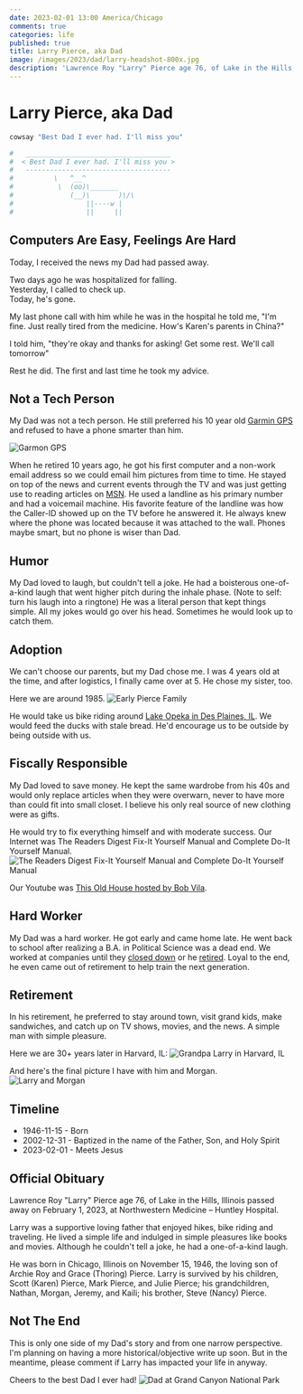 ```yaml
---
date: 2023-02-01 13:00 America/Chicago
comments: true
categories: life
published: true
title: Larry Pierce, aka Dad
image: /images/2023/dad/larry-headshot-800x.jpg
description: 'Lawrence Roy "Larry" Pierce age 76, of Lake in the Hills, Illinois passed away on February 1, 2023, at Northwestern Medicine - Huntley Hospital.'
---
```

# Larry Pierce, aka Dad

```sh
cowsay "Best Dad I ever had. I'll miss you"

#   ____________________________________ 
#  < Best Dad I ever had. I'll miss you >
#   ------------------------------------ 
#          \   ^__^
#           \  (oo)\_______
#              (__)\       )\/\
#                  ||----w |
#                  ||     ||
```

## Computers Are Easy, Feelings Are Hard

Today, I received the news my Dad had passed away.

Two days ago he was hospitalized for falling.<br/>
Yesterday, I called to check up.<br/>
Today, he's gone.<br/>

My last phone call with him while he was in the hospital
he told me, "I'm fine. Just really tired from the medicine. How's Karen's parents in China?"

I told him, "they're okay and thanks for asking! Get some rest. We'll call tomorrow"

Rest he did. The first and last time he took my advice.

## Not a Tech Person

My Dad was not a tech person.
He still preferred his 10 year old [Garmin GPS](https://web.archive.org/web/20190805205649/http://garmangps.blogspot.com/) and refused to have a phone smarter than him.

<img src="https://web.archive.org/web/20190805205649im_/http://2.bp.blogspot.com/_hhVEn8RgjiE/SuCP_MhTIuI/AAAAAAAAAJg/_4067qvmPCM/s400/cf-lg%5B1%5D.jpg" alt="Garmon GPS" />

When he retired 10 years ago, he got his first computer and a non-work email address so we could email him pictures from time to time.
He stayed on top of the news and current events through the TV and was just getting use to reading articles on [MSN](https://www.msn.com).
He used a landline as his primary number and had a voicemail machine.
His favorite feature of the landline was how the Caller-ID showed up on the TV before he answered it.
He always knew where the phone was located because it was attached to the wall.
Phones maybe smart, but no phone is wiser than Dad.

## Humor

My Dad loved to laugh, but couldn't tell a joke.
He had a boisterous one-of-a-kind laugh that went higher pitch during the inhale phase. (Note to self: turn his laugh into a ringtone)
He was a literal person that kept things simple.
All my jokes would go over his head. Sometimes he would look up to catch them.

## Adoption

We can't choose our parents, but my Dad chose me. I was 4 years old at the time, and after logistics, I finally came over at 5. He chose my sister, too.

Here we are around 1985.
<img src="/images/2023/dad/larry-1985.jpg" alt="Early Pierce Family" />

He would take us bike riding around [Lake Opeka in Des Plaines, IL](https://web.archive.org/web/20230205141050/https://www.dpparks.org/parks-facilities/lake-park/). We would feed the ducks with stale bread. He'd encourage us to be outside by being outside with us.

## Fiscally Responsible

My Dad loved to save money. He kept the same wardrobe from his 40s and would only replace articles when they were overwarn, never to have more than could fit into small closet. I believe his only real source of new clothing were as gifts.

He would try to fix everything himself and with moderate success. Our Internet was The Readers Digest Fix-It Yourself Manual and Complete Do-It Yourself Manual.
<img src="/images/2023/dad/readers-digest-fix-it-guide.jpg" alt="The Readers Digest Fix-It Yourself Manual and Complete Do-It Yourself Manual" />

Our Youtube was [This Old House hosted by Bob Vila](https://en.wikipedia.org/wiki/This_Old_House).

## Hard Worker

My Dad was a hard worker. He got early and came home late. He went back to school after realizing a B.A. in Political Science was a dead end. We worked at companies until they [closed down](https://en.wikipedia.org/wiki/A._B._Dick_Company) or he [retired](https://www.packaging-by-design.com). Loyal to the end, he even came out of retirement to help train the next generation.

## Retirement

In his retirement, he preferred to stay around town, visit grand kids, make sandwiches, and catch up on TV shows, movies, and the news. A simple man with simple pleasure.

Here we are 30+ years later in Harvard, IL:
<img src="/images/2023/dad/larry-2019.jpg" alt="Grandpa Larry in Harvard, IL" />

And here's the final picture I have with him and Morgan.
<img src="/images/2023/dad/larry-and-morgan-2022.jpg" alt="Larry and Morgan" />

## Timeline

* 1946-11-15 - Born
* 2002-12-31 - Baptized in the name of the Father, Son, and Holy Spirit
* 2023-02-01 - Meets Jesus

## Official Obituary

Lawrence Roy "Larry" Pierce age 76, of Lake in the Hills, Illinois passed away on February 1, 2023, at Northwestern Medicine – Huntley Hospital.

Larry was a supportive loving father that enjoyed hikes, bike riding and traveling. He lived a simple life and indulged in simple pleasures like books and movies. Although he couldn't tell a joke, he had a one-of-a-kind laugh.

He was born in Chicago, Illinois on November 15, 1946, the loving son of Archie Roy and Grace (Thoring) Pierce. Larry is survived by his children, Scott (Karen) Pierce, Mark Pierce, and Julie Pierce; his grandchildren, Nathan, Morgan, Jeremy, and Kaili; his brother, Steve (Nancy) Pierce.

## Not The End

This is only one side of my Dad's story and from one narrow perspective.
I'm planning on having a more historical/objective write up soon.
But in the meantime, please comment if Larry has impacted your life in anyway.

Cheers to the best Dad I ever had!
<img src="/images/2023/dad/larry-2006.jpg" alt="Dad at Grand Canyon National Park" />
